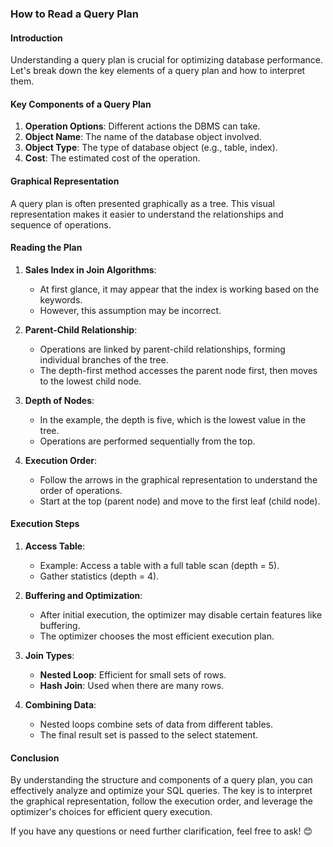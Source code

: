 ### How to Read a Query Plan

#### Introduction
Understanding a query plan is crucial for optimizing database performance. Let's break down the key elements of a query plan and how to interpret them.

#### Key Components of a Query Plan
1. **Operation Options**: Different actions the DBMS can take.
2. **Object Name**: The name of the database object involved.
3. **Object Type**: The type of database object (e.g., table, index).
4. **Cost**: The estimated cost of the operation.

#### Graphical Representation
A query plan is often presented graphically as a tree. This visual representation makes it easier to understand the relationships and sequence of operations.

#### Reading the Plan
1. **Sales Index in Join Algorithms**:
   - At first glance, it may appear that the index is working based on the keywords.
   - However, this assumption may be incorrect.

2. **Parent-Child Relationship**:
   - Operations are linked by parent-child relationships, forming individual branches of the tree.
   - The depth-first method accesses the parent node first, then moves to the lowest child node.

3. **Depth of Nodes**:
   - In the example, the depth is five, which is the lowest value in the tree.
   - Operations are performed sequentially from the top.

4. **Execution Order**:
   - Follow the arrows in the graphical representation to understand the order of operations.
   - Start at the top (parent node) and move to the first leaf (child node).

#### Execution Steps
1. **Access Table**:
   - Example: Access a table with a full table scan (depth = 5).
   - Gather statistics (depth = 4).

2. **Buffering and Optimization**:
   - After initial execution, the optimizer may disable certain features like buffering.
   - The optimizer chooses the most efficient execution plan.

3. **Join Types**:
   - **Nested Loop**: Efficient for small sets of rows.
   - **Hash Join**: Used when there are many rows.

4. **Combining Data**:
   - Nested loops combine sets of data from different tables.
   - The final result set is passed to the select statement.

#### Conclusion
By understanding the structure and components of a query plan, you can effectively analyze and optimize your SQL queries. The key is to interpret the graphical representation, follow the execution order, and leverage the optimizer's choices for efficient query execution.

If you have any questions or need further clarification, feel free to ask! 😊